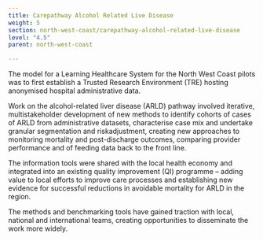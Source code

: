 ```yaml
---
title: Carepathway Alcohol Related Live Disease
weight: 5
section: north-west-coast/carepathway-alcohol-related-live-disease
level: "4.5"
parent: north-west-coast

---
```


The model for a Learning Healthcare System for the North West Coast pilots was to first establish a Trusted Research Environment (TRE) hosting anonymised hospital administrative data. 

Work on the alcohol-related liver disease (ARLD) pathway involved iterative, multistakeholder development of new methods to identify cohorts of cases of ARLD from administrative datasets, characterise case mix and undertake granular segmentation and riskadjustment, creating new approaches to monitoring mortality and post-discharge outcomes, comparing provider performance and of feeding data back to the front line.  

The information tools were shared with the local health economy and integrated into an existing quality improvement (QI) programme – adding value to local efforts to improve care processes and establishing new evidence for successful reductions in avoidable mortality for ARLD in the region.  

The methods and benchmarking tools have gained traction with local, national and international teams, creating opportunities to disseminate the work more widely. 
 
 
